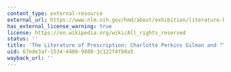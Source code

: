 ```yaml
---
content_type: external-resource
external_url: https://www.nlm.nih.gov/hmd/about/exhibition/literature-bookinfo.html
has_external_license_warning: true
license: https://en.wikipedia.org/wiki/All_rights_reserved
status: ''
title: 'The Literature of Prescription: Charlotte Perkins Gilman and "The Yellow Wall-Paper'
uid: 67ede3af-1534-4400-9880-3c122f4fb0a5
wayback_url: ''
---
```


